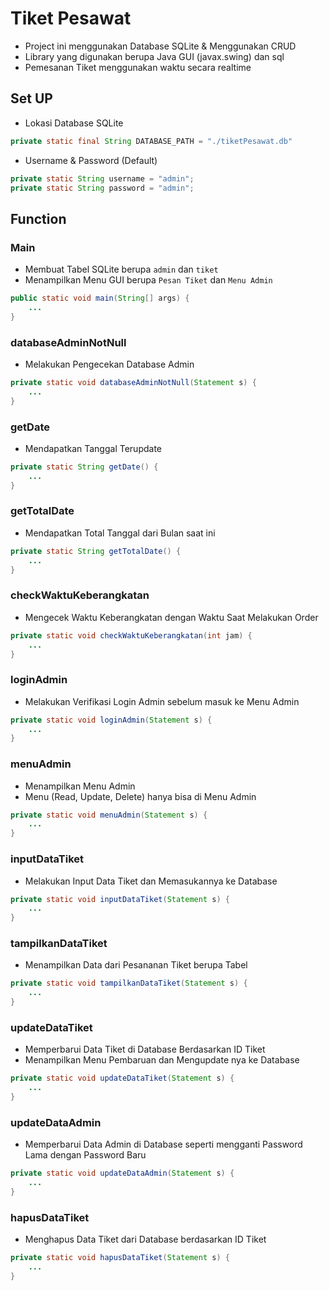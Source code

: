# Tiket Pesawat

-   Project ini menggunakan Database SQLite & Menggunakan CRUD
-   Library yang digunakan berupa Java GUI (javax.swing) dan sql
-   Pemesanan Tiket menggunakan waktu secara realtime

## Set UP

-   Lokasi Database SQLite

```java
private static final String DATABASE_PATH = "./tiketPesawat.db"
```

-   Username & Password (Default)

```java
private static String username = "admin";
private static String password = "admin";
```

## Function

### Main

-   Membuat Tabel SQLite berupa `admin` dan `tiket`
-   Menampilkan Menu GUI berupa `Pesan Tiket` dan `Menu Admin`

```java
public static void main(String[] args) {
    ...
}
```

### databaseAdminNotNull

-   Melakukan Pengecekan Database Admin

```java
private static void databaseAdminNotNull(Statement s) {
    ...
}
```

### getDate

-   Mendapatkan Tanggal Terupdate

```java
private static String getDate() {
    ...
}
```

### getTotalDate

-   Mendapatkan Total Tanggal dari Bulan saat ini

```java
private static String getTotalDate() {
    ...
}
```

### checkWaktuKeberangkatan

-   Mengecek Waktu Keberangkatan dengan Waktu Saat Melakukan Order

```java
private static void checkWaktuKeberangkatan(int jam) {
    ...
}
```

### loginAdmin

-   Melakukan Verifikasi Login Admin sebelum masuk ke Menu Admin

```java
private static void loginAdmin(Statement s) {
    ...
}
```

### menuAdmin

-   Menampilkan Menu Admin
-   Menu (Read, Update, Delete) hanya bisa di Menu Admin

```java
private static void menuAdmin(Statement s) {
    ...
}
```

### inputDataTiket

-   Melakukan Input Data Tiket dan Memasukannya ke Database

```java
private static void inputDataTiket(Statement s) {
    ...
}
```

### tampilkanDataTiket

-   Menampilkan Data dari Pesananan Tiket berupa Tabel

```java
private static void tampilkanDataTiket(Statement s) {
    ...
}
```

### updateDataTiket

-   Memperbarui Data Tiket di Database Berdasarkan ID Tiket
-   Menampilkan Menu Pembaruan dan Mengupdate nya ke Database

```java
private static void updateDataTiket(Statement s) {
    ...
}
```

### updateDataAdmin

-   Memperbarui Data Admin di Database seperti mengganti Password Lama dengan Password Baru

```java
private static void updateDataAdmin(Statement s) {
    ...
}
```

### hapusDataTiket

-   Menghapus Data Tiket dari Database berdasarkan ID Tiket

```java
private static void hapusDataTiket(Statement s) {
    ...
}
```
